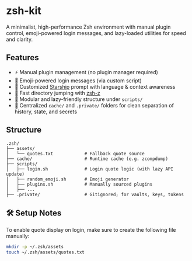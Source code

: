 # zsh-kit

A minimalist, high-performance Zsh environment with manual plugin control, emoji-powered login messages, and lazy-loaded utilities for speed and clarity.

## Features

- ⚡️ Manual plugin management (no plugin manager required)
- 🌟 Emoji-powered login messages (via custom script)
- 🚀 Customized [Starship](https://starship.rs) prompt with language & context awareness
- 📁 Fast directory jumping with [zsh-z](https://github.com/agkozak/zsh-z)
- 🔧 Modular and lazy-friendly structure under `scripts/`
- 🧹 Centralized `cache/` and `.private/` folders for clean separation of history, state, and secrets

## Structure

```
.zsh/
├── assets/
│   └── quotes.txt            # Fallback quote source
├── cache/                    # Runtime cache (e.g. zcompdump)
├── scripts/
│   ├── login.sh              # Login quote logic (with lazy API update)
│   ├── random_emoji.sh       # Emoji generator
│   ├── plugins.sh            # Manually sourced plugins
│   ├── ...
├── .private/                 # Gitignored; for vaults, keys, tokens
```

## 🛠 Setup Notes

To enable quote display on login, make sure to create the following file manually:

```bash
mkdir -p ~/.zsh/assets
touch ~/.zsh/assets/quotes.txt
